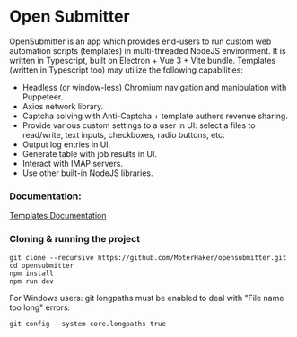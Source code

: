 Open Submitter
====

OpenSubmitter is an app which provides end-users to run custom web automation scripts (templates) in multi-threaded NodeJS environment. 
It is written in Typescript, built on Electron + Vue 3 + Vite bundle.
Templates (written in Typescript too) may utilize the following capabilities:

- Headless (or window-less) Chromium navigation and manipulation with Puppeteer.
- Axios network library.
- Captcha solving with Anti-Captcha + template authors revenue sharing.
- Provide various custom settings to a user in UI: select a files to read/write, text inputs, checkboxes, radio buttons, etc.
- Output log entries in UI.
- Generate table with job results in UI.
- Interact with IMAP servers.
- Use other built-in NodeJS libraries.

### Documentation:
[Templates Documentation](https://opensubmitter.com/documentation/introduction)


### Cloning & running the project

```
git clone --recursive https://github.com/MoterHaker/opensubmitter.git
cd opensubmitter
npm install
npm run dev
```

For Windows users: git longpaths must be enabled to deal with "File name too long" errors:

```
git config --system core.longpaths true
```